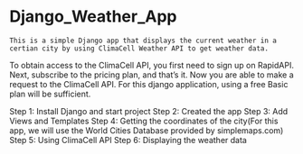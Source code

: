 # Django_Weather_App

~~~~~~~~~~~~~~~~~~~~~~~~~~~~~~~~~~~~~~~~~~~~~~~~~~~~~~~~~~~~~~~~~~~~~~~~~~~~~~~~~~~~~~~~~~~~~~~~~~~~~~~~~~~~~~~~~~~~~~~~~~~~~~~~~~~~~
This is a simple Django app that displays the current weather in a certian city by using ClimaCell Weather API to get weather data.
~~~~~~~~~~~~~~~~~~~~~~~~~~~~~~~~~~~~~~~~~~~~~~~~~~~~~~~~~~~~~~~~~~~~~~~~~~~~~~~~~~~~~~~~~~~~~~~~~~~~~~~~~~~~~~~~~~~~~~~~~~~~~~~~~~~~~

To obtain access to the ClimaCell API, you first need to sign up on RapidAPI. Next, subscribe to the pricing plan, and that’s it. 
Now you are able to make a request to the ClimaCell API. For this django application, using a free Basic plan will be sufficient.


Step 1: Install Django and start project
Step 2: Created the app 
Step 3: Add Views and Templates
Step 4: Getting the coordinates of the city(For this app, we will use the World Cities Database provided by simplemaps.com)
Step 5: Using ClimaCell API
Step 6: Displaying the weather data
